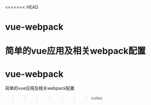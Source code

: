 <<<<<<< HEAD
# vue-webpack
简单的vue应用及相关webpack配置
=======
# vue-webpack
简单的vue应用及相关webpack配置
>>>>>>> notes
